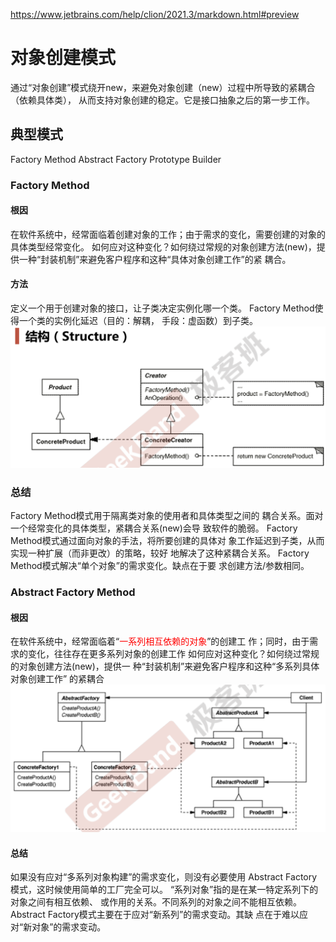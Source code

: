 https://www.jetbrains.com/help/clion/2021.3/markdown.html#preview

# 对象创建模式
通过“对象创建”模式绕开new，来避免对象创建（new）过程中所导致的紧耦合（依赖具体类），
从而支持对象创建的稳定。它是接口抽象之后的第一步工作。
## 典型模式
Factory Method
Abstract Factory
Prototype
Builder

### Factory Method
#### 根因
在软件系统中，经常面临着创建对象的工作；由于需求的变化，需要创建的对象的具体类型经常变化。
如何应对这种变化？如何绕过常规的对象创建方法(new)，提供一种“封装机制”来避免客户程序和这种“具体对象创建工作”的紧
耦合。
#### 方法
定义一个用于创建对象的接口，让子类决定实例化哪一个类。
Factory Method使得一个类的实例化延迟（目的：解耦， 手段：虚函数）到子类。
![](.\FactoryMethod.png)

### 总结
Factory Method模式用于隔离类对象的使用者和具体类型之间的
耦合关系。面对一个经常变化的具体类型，紧耦合关系(new)会导
致软件的脆弱。
Factory Method模式通过面向对象的手法，将所要创建的具体对
象工作延迟到子类，从而实现一种扩展（而非更改）的策略，较好
地解决了这种紧耦合关系。
Factory Method模式解决“单个对象”的需求变化。缺点在于要
求创建方法/参数相同。
### Abstract Factory Method
#### 根因
在软件系统中，经常面临着“<font color=red>一系列相互依赖的对象</font>”的创建工
作；同时，由于需求的变化，往往存在更多系列对象的创建工作
如何应对这种变化？如何绕过常规的对象创建方法(new)，提供一
种“封装机制”来避免客户程序和这种“多系列具体对象创建工作”
的紧耦合
![](.\AbstractFactoryMethod.png)

#### 总结
如果没有应对“多系列对象构建”的需求变化，则没有必要使用
Abstract Factory模式，这时候使用简单的工厂完全可以。
“系列对象”指的是在某一特定系列下的对象之间有相互依赖、
或作用的关系。不同系列的对象之间不能相互依赖。
Abstract Factory模式主要在于应对“新系列”的需求变动。其缺
点在于难以应对“新对象”的需求变动。